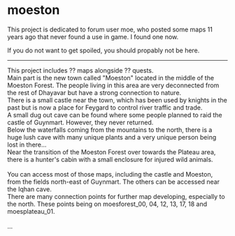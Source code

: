 # moeston
 This project is dedicated to forum user moe, who posted some maps 11 years ago that never found a use in game. I found one now.


If you do not want to get spoiled, you should propably not be here.

---

This project includes ?? maps alongside ?? quests.\
Main part is the new town called "Moeston" located in the middle of the Moeston Forest. The people living in this area are very deconnected from the rest of Dhayavar but have a strong connection to nature.\
There is a small castle near the town, which has been used by knights in the past but is now a place for Feygard to control river traffic and trade.\
A small dug out cave can be found where some people planned to raid the castle of Guynmart. However, they never returned.\
Below the waterfalls coming from the mountains to the north, there is a huge lush cave with many unique plants and a very unique person being lost in there...\
Near the transition of the Moeston Forest over towards the Plateau area, there is a hunter's cabin with a small enclosure for injured wild animals.\
\
You can access most of those maps, including the castle and Moeston, from the fields north-east of Guynmart. The others can be accessed near the Iqhan cave.\
There are many connection points for further map developing, especially to the north. These points being on moesforest_00, 04, 12, 13, 17, 18 and moesplateau_01.\
\
...
